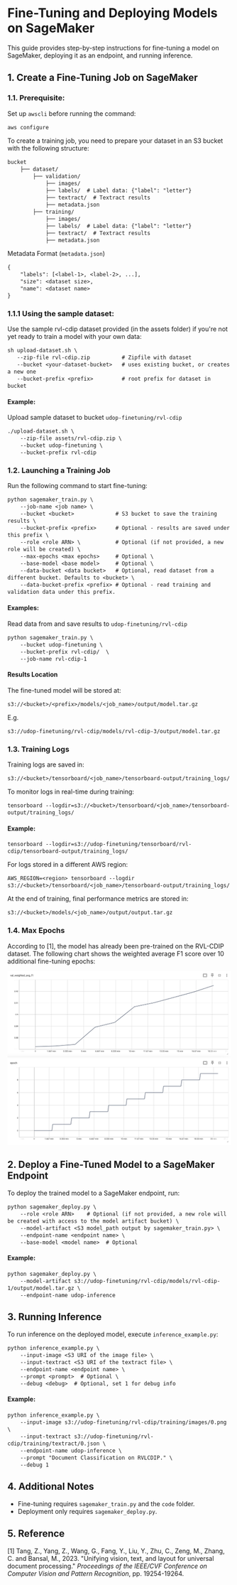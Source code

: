 # Fine-Tuning and Deploying Models on SageMaker

This guide provides step-by-step instructions for fine-tuning a model on SageMaker, deploying it as an endpoint, and running inference.

## 1. Create a Fine-Tuning Job on SageMaker


### 1.1. Prerequisite:
Set up `awscli` before running the command:
```
aws configure
```

To create a training job, you need to prepare your dataset in an S3 bucket with the following structure:

```
bucket
    ├── dataset/
        ├── validation/
            ├── images/
            ├── labels/  # Label data: {"label": "letter"}
            ├── textract/  # Textract results
            ├── metadata.json
        ├── training/
            ├── images/
            ├── labels/  # Label data: {"label": "letter"}
            ├── textract/  # Textract results
            ├── metadata.json
```

Metadata Format (`metadata.json`)
```
{
    "labels": [<label-1>, <label-2>, ...],
    "size": <dataset size>,
    "name": <dataset name>
}
```

### 1.1.1 Using the sample dataset:
Use the sample rvl-cdip dataset provided (in the assets folder) if you're not yet ready to train a model with your own data:
```
sh upload-dataset.sh \
   --zip-file rvl-cdip.zip          # Zipfile with dataset
   --bucket <your-dataset-bucket>   # uses existing bucket, or creates a new one 
   --bucket-prefix <prefix>         # root prefix for dataset in bucket
```
#### Example:
Upload sample dataset to bucket `udop-finetuning/rvl-cdip` 
```
./upload-dataset.sh \
    --zip-file assets/rvl-cdip.zip \
    --bucket udop-finetuning \
    --bucket-prefix rvl-cdip
```


### 1.2. Launching a Training Job
Run the following command to start fine-tuning:

```
python sagemaker_train.py \
    --job-name <job name> \
    --bucket <bucket>             # S3 bucket to save the training results \
    --bucket-prefix <prefix>      # Optional - results are saved under this prefix \
    --role <role ARN> \           # Optional (if not provided, a new role will be created) \
    --max-epochs <max epochs>     # Optional \
    --base-model <base model>     # Optional \
    --data-bucket <data bucket>   # Optional, read dataset from a different bucket. Defaults to <bucket> \
    --data-bucket-prefix <prefix> # Optional - read training and validation data under this prefix.
```

#### Examples:

Read data from and save results to `udop-finetuning/rvl-cdip`
```
python sagemaker_train.py \
    --bucket udop-finetuning \
    --bucket-prefix rvl-cdip/  \
    --job-name rvl-cdip-1 
```

#### Results Location
The fine-tuned model will be stored at:
```
s3://<bucket>/<prefix>/models/<job_name>/output/model.tar.gz
```
E.g.
```
s3://udop-finetuning/rvl-cdip/models/rvl-cdip-3/output/model.tar.gz
```

### 1.3. Training Logs
Training logs are saved in:
```
s3://<bucket>/tensorboard/<job_name>/tensorboard-output/training_logs/
```
To monitor logs in real-time during training:
```
tensorboard --logdir=s3://<bucket>/tensorboard/<job_name>/tensorboard-output/training_logs/
```

#### Example:
```
tensorboard --logdir=s3://udop-finetuning/tensorboard/rvl-cdip/tensorboard-output/training_logs/
```

For logs stored in a different AWS region:
```
AWS_REGION=<region> tensorboard --logdir s3://<bucket>/tensorboard/<job_name>/tensorboard-output/training_logs/
```

At the end of training, final performance metrics are stored in:
```
s3://<bucket>/models/<job_name>/output/output.tar.gz
```

### 1.4. Max Epochs
According to [1], the model has already been pre-trained on the RVL-CDIP dataset. The following chart shows the weighted average F1 score over 10 additional fine-tuning epochs:

![Weighted Average F1 Score](./assets/performance.png)
![Epoch vs Time](./assets/epoch.png)

## 2. Deploy a Fine-Tuned Model to a SageMaker Endpoint

To deploy the trained model to a SageMaker endpoint, run:
```
python sagemaker_deploy.py \
    --role <role ARN>    # Optional (if not provided, a new role will be created with access to the model artifact bucket) \
    --model-artifact <S3 model_path output by sagemaker_train.py> \
    --endpoint-name <endpoint name> \
    --base-model <model name>  # Optional
```

#### Example:
```
python sagemaker_deploy.py \
    --model-artifact s3://udop-finetuning/rvl-cdip/models/rvl-cdip-1/output/model.tar.gz \
    --endpoint-name udop-inference
```

## 3. Running Inference
To run inference on the deployed model, execute `inference_example.py`:
```
python inference_example.py \
    --input-image <S3 URI of the image file> \
    --input-textract <S3 URI of the textract file> \
    --endpoint-name <endpoint name> \
    --prompt <prompt>  # Optional \
    --debug <debug>  # Optional, set 1 for debug info
```

#### Example:
```
python inference_example.py \
    --input-image s3://udop-finetuning/rvl-cdip/training/images/0.png \
    --input-textract s3://udop-finetuning/rvl-cdip/training/textract/0.json \
    --endpoint-name udop-inference \
    --prompt "Document Classification on RVLCDIP." \
    --debug 1
```

## 4. Additional Notes
- Fine-tuning requires `sagemaker_train.py` and the `code` folder.
- Deployment only requires `sagemaker_deploy.py`.

## 5. Reference
[1] Tang, Z., Yang, Z., Wang, G., Fang, Y., Liu, Y., Zhu, C., Zeng, M., Zhang, C. and Bansal, M., 2023. "Unifying vision, text, and layout for universal document processing." *Proceedings of the IEEE/CVF Conference on Computer Vision and Pattern Recognition*, pp. 19254-19264.
